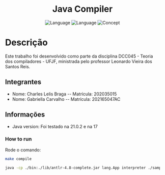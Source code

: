 <h1 align="center">
    <b> Java Compiler </b> 
</h1>

<p align="center">
    <img alt="Language" src="https://img.shields.io/badge/language-antlr-ff0">
    <img alt="Language" src="https://img.shields.io/badge/language-Java-brightgreen">
    <img alt="Concept" src="https://img.shields.io/badge/concept-Compilers-brightgreen">
</p>

# Descrição

Este trabalho foi desenvolvido como parte da disciplina DCC045 - Teoria dos compiladores - UFJF, ministrada pelo professor Leonardo Vieira dos Santos Reis.

## Integrantes

- Nome: Charles Lelis Braga -- Matrícula: 202035015
- Nome: Gabriella Carvalho -- Matrícula: 202165047AC

## Informações

- Java version: Foi testado na 21.0.2 e na 17

### How to run

Rode o comando:

```bash
make compile

java -cp ./bin:./lib/antlr-4.8-complete.jar lang.App interpreter ./samples/semantic/true/teste0.lan 
```
